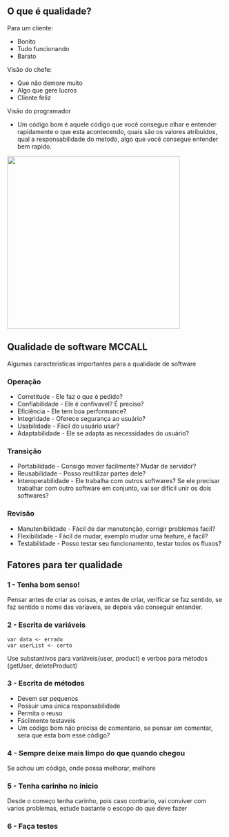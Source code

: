 ## O que é qualidade?

Para um cliente:
- Bonito
- Tudo funcionando
- Barato

Visão do chefe:
- Que não demore muito
- Algo que gere lucros
- Cliente feliz

Visão do programador
- Um código bom é aquele código que você consegue olhar e entender rapidamente o que esta acontecendo, quais são os valores atribuidos, qual a responsabilidade do metodo, algo que você consegue entender bem rapido.

<img width="400" src="https://miro.medium.com/max/550/1*-nhSONLZxx0wcOsr20KULw.png"/>

## Qualidade de software MCCALL

Algumas caracteristicas importantes para a qualidade de software

### Operação
- Corretitude - Ele faz o que é pedido?
- Confiabilidade - Ele é confivavel? É preciso?
- Eficiência - Ele tem boa performance?
- Integridade - Oferece segurança ao usuário?
- Usabilidade - Fácil do usuário usar?
- Adaptabilidade - Ele se adapta as necessidades do usuário?

### Transição

- Portabilidade - Consigo mover facilmente? Mudar de servidor?
- Reusabilidade - Posso reultilizar partes dele?
- Interoperabilidade - Ele trabalha com outros softwares? Se ele precisar trabalhar com outro software em conjunto, vai ser dificil unir os dois softwares?

### Revisão
- Manutenibilidade - Fácil de dar manutenção, corrigir problemas facil?
- Flexibilidade - Fácil de mudar, exemplo mudar uma feature, é facil?
- Testabilidade - Posso testar seu funcionamento, testar todos os fluxos?


## Fatores para ter qualidade

### 1 - Tenha bom senso!

Pensar antes de criar as coisas, e antes de criar, verificar se faz sentido, se faz sentido o nome das variaveis, se depois vão conseguir entender.


### 2 - Escrita de variáveis
```
var data <- errado
var userList <- certo
```
Use substantivos para variáveis(user, product) e verbos para métodos (getUser, deleteProduct)

### 3 - Escrita de métodos
- Devem ser pequenos
- Possuir uma única responsabilidade
- Permita o reuso
- Fácilmente testaveis
- Um código bom não precisa de comentario, se pensar em comentar, sera que esta bom esse código?

### 4 - Sempre deixe mais limpo do que quando chegou

Se achou um código, onde possa melhorar, melhore

### 5 - Tenha carinho no inicio

Desde o começo tenha carinho, pois caso contrario, vai conviver com varios problemas, estude bastante o escopo do que deve fazer

### 6 - Faça testes


